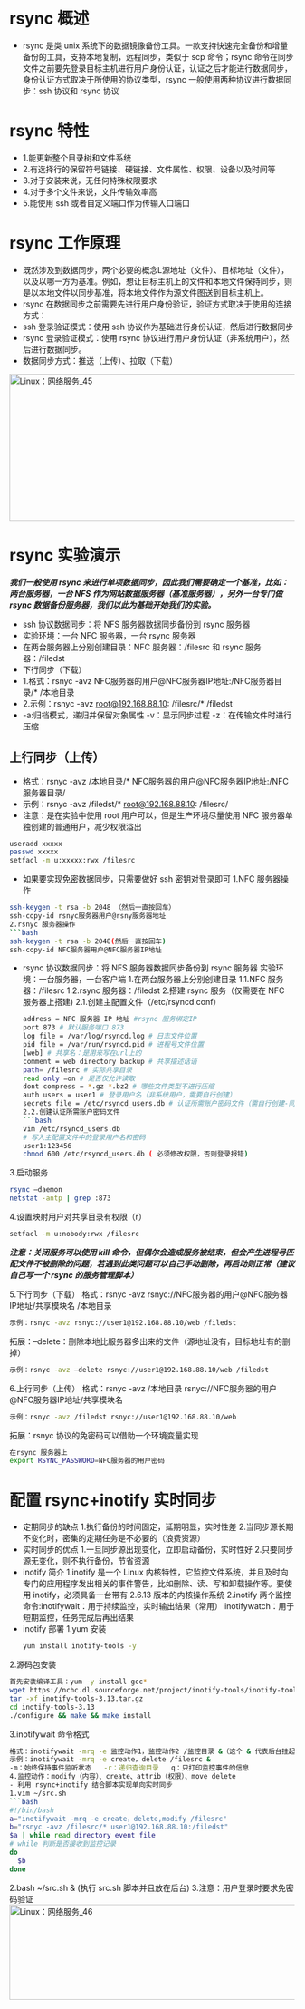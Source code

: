 # rsync 概述
- rsync 是类 unix 系统下的数据镜像备份工具。一款支持快速完全备份和增量备份的工具，支持本地复制，远程同步，类似于 scp 命令；rsync 命令在同步文件之前要先登录目标主机进行用户身份认证，认证之后才能进行数据同步，身份认证方式取决于所使用的协议类型，rsync 一般使用两种协议进行数据同步：ssh 协议和 rsync 协议
# rsync 特性
- 1.能更新整个目录树和文件系统
- 2.有选择行的保留符号链接、硬链接、文件属性、权限、设备以及时间等
- 3.对于安装来说，无任何特殊权限要求
- 4.对于多个文件来说，文件传输效率高
- 5.能使用 ssh 或者自定义端口作为传输入口端口
# rsync 工作原理
- 既然涉及到数据同步，两个必要的概念L源地址（文件）、目标地址（文件），以及以哪一方为基准。例如，想让目标主机上的文件和本地文件保持同步，则是以本地文件以同步基准，将本地文件作为源文件图送到目标主机上。
- rsync 在数据同步之前需要先进行用户身份验证，验证方式取决于使用的连接方式：
- ssh 登录验证模式：使用 ssh 协议作为基础进行身份认证，然后进行数据同步
- rsync 登录验证模式：使用 rsync 协议进行用户身份认证（非系统用户），然后进行数据同步。
- 数据同步方式：推送（上传）、拉取（下载）
 <img width="846" height="259" alt="Linux：网络服务_45" src="https://github.com/user-attachments/assets/d42a7aae-3cda-4bb8-962e-f56175eed2d4" />

# rsync 实验演示
***我们一般使用 rsync 来进行单项数据同步，因此我们需要确定一个基准，比如：两台服务器，一台 NFS 作为网站数据服务器（基准服务器），另外一台专门做 rsync 数据备份服务器，我们以此为基础开始我们的实验。***
- ssh 协议数据同步：将 NFS 服务器数据同步备份到 rsync 服务器
- 实验环境：一台 NFC 服务器，一台 rsync 服务器
- 在两台服务器上分别创建目录：NFC 服务器：/filesrc 和 rsync 服务器：/filedst
- 下行同步（下载）
-    1.格式：rsnyc -avz NFC服务器的用户@NFC服务器IP地址:/NFC服务器目录/* /本地目录
-    2.示例：rsnyc -avz root@192.168.88.10: /filesrc/* /filedst
-    -a:归档模式，递归并保留对象属性  -v：显示同步过程 -z：在传输文件时进行压缩
     
## 上行同步（上传）
- 格式：rsnyc -avz /本地目录/* NFC服务器的用户@NFC服务器IP地址:/NFC服务器目录/
- 示例：rsnyc -avz /filedst/* root@192.168.88.10: /filesrc/
- 注意：是在实验中使用 root 用户可以，但是生产环境尽量使用 NFC 服务器单独创建的普通用户，减少权限溢出
```bash
useradd xxxxx
passwd xxxxx
setfacl -m u:xxxxx:rwx /filesrc
```
- 如果要实现免密数据同步，只需要做好 ssh 密钥对登录即可
1.NFC 服务器操作
```bash
ssh-keygen -t rsa -b 2048 （然后一直按回车）
ssh-copy-id rsnyc服务器用户@rsny服务器地址
2.rsnyc 服务器操作
```bash
ssh-keygen -t rsa -b 2048(然后一直按回车)
ssh-copy-id NFC服务器用户@NFC服务器IP地址
```
- rsync 协议数据同步：将 NFS 服务器数据同步备份到 rsync 服务器
实验环境：一台服务器，一台客户端
1.在两台服务器上分别创建目录
  1.1.NFC 服务器：/filesrc
  1.2.rsync 服务器：/filedst
2.搭建 rsync 服务（仅需要在 NFC 服务器上搭建)
  2.1.创建主配置文件（/etc/rsyncd.conf）
  ```bash
  address = NFC 服务器 IP 地址 #rsync 服务绑定IP
  port 873 # 默认服务端口 873
  log file = /var/log/rsyncd.log # 日志文件位置
  pid file = /var/run/rsyncd.pid # 进程号文件位置
  [web] # 共享名：是用来写在url上的
  comment = web directory backup # 共享描述话语
  path= /filesrc # 实际共享目录
  read only =on # 是否仅允许读取
  dont compress = *.gz *.bz2 # 哪些文件类型不进行压缩
  auth users = user1 # 登录用户名（非系统用户，需要自行创建）
  secrets file = /etc/rsyncd_users.db # 认证所需账户密码文件（需自行创建-同上）
  2.2.创建认证所需账户密码文件
  ```bash
  vim /etc/rsyncd_users.db
  # 写入主配置文件中的登录用户名和密码
  user1:123456
  chmod 600 /etc/rsyncd_users.db ( 必须修改权限，否则登录报错)
  ```
3.启动服务
```bash
rsync –daemon
netstat -antp | grep :873
```
4.设置映射用户对共享目录有权限（r）
  ```bash
 setfacl -m u:nobody:rwx /filesrc
 ```
***注意：关闭服务可以使用 kill 命令，但偶尔会造成服务被结束，但会产生进程号匹配文件不被删除的问题，若遇到此类问题可以自己手动删除，再启动则正常（建议自己写一个 rsync 的服务管理脚本）***

5.下行同步（下载）
  格式：rsnyc -avz rsnyc://NFC服务器的用户@NFC服务器IP地址/共享模块名 /本地目录
  ```bash
  示例：rsnyc -avz rsnyc://user1@192.168.88.10/web /filedst
  ```


  拓展：–delete：删除本地比服务器多出来的文件（源地址没有，目标地址有的删掉）
  ```bash
  示例：rsnyc -avz –delete rsnyc://user1@192.168.88.10/web /filedst
  ```
6.上行同步（上传）
  格式：rsnyc -avz /本地目录 rsnyc://NFC服务器的用户@NFC服务器IP地址/共享模块名
  ```bash
  示例：rsnyc -avz /filedst rsnyc://user1@192.168.88.10/web
  ```


 拓展：rsnyc 协议的免密码可以借助一个环境变量实现
 ```bash
 在rsync 服务器上
 export RSYNC_PASSWORD=NFC服务器的用户密码
 ```
# 配置 rsync+inotify 实时同步
- 定期同步的缺点
 1.执行备份的时间固定，延期明显，实时性差
 2.当同步源长期不变化时，密集的定期任务是不必要的（浪费资源）
- 实时同步的优点
 1.一旦同步源出现变化，立即启动备份，实时性好
 2.只要同步源无变化，则不执行备份，节省资源
- inotify 简介
 1.inotify 是一个 Linux 内核特性，它监控文件系统，并且及时向专门的应用程序发出相关的事件警告，比如删除、读、写和卸载操作等。要使用 inotify，必须具备一台带有 2.6.13 版本的内核操作系统
 2.inotify 两个监控命令:inotifywait：用于持续监控，实时输出结果（常用）    inotifywatch：用于短期监控，任务完成后再出结果
- inotify 部署
 1.yum 安装
  ```bash
  yum install inotify-tools -y
  ```
 2.源码包安装
  ```bash
  首先安装编译工具：yum -y install gcc*
  wget https://nchc.dl.sourceforge.net/project/inotify-tools/inotify-tools/3.13/inotify-tools-3.13.tar.gz
  tar -xf inotify-tools-3.13.tar.gz
  cd inotify-tools-3.13
  ./configure && make && make install
  ```
  3.inotifywait 命令格式
  ```bash
  格式：inotifywait -mrq -e 监控动作1，监控动作2 /监控目录 &（这个 & 代表后台挂起）
  示例：inotifywait -mrq -e create，delete /filesrc &
  -m：始终保持事件监听状态   -r：递归查询目录   q：只打印监控事件的信息
  4.监控动作：modify（内容）、create、attrib（权限）、move delete
- 利用 rsync+inotify 结合脚本实现单向实时同步
 1.vim ~/src.sh
 ```bash
 #!/bin/bash
a="inotifywait -mrq -e create，delete,modify /filesrc"
b="rsnyc -avz /filesrc/* user1@192.168.88.10:/filedst"
$a | while read directory event file
# while 判断是否接收到监控记录
do 
    $b
done
```
 2.bash ~/src.sh & (执行 src.sh 脚本并且放在后台)
 3.注意：用户登录时要求免密码验证
 <img width="828" height="168" alt="Linux：网络服务_46" src="https://github.com/user-attachments/assets/d7645e3c-b522-4a1c-a61f-d5f487cdea43" />
